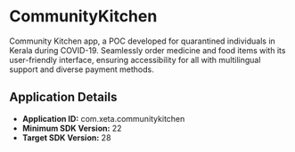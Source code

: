 # CommunityKitchen
Community Kitchen app, a POC developed for quarantined individuals in Kerala during COVID-19. Seamlessly order medicine and food items with its user-friendly interface, ensuring accessibility for all with multilingual support and diverse payment methods.

## Application Details
- **Application ID:** com.xeta.communitykitchen
- **Minimum SDK Version:** 22
- **Target SDK Version:** 28